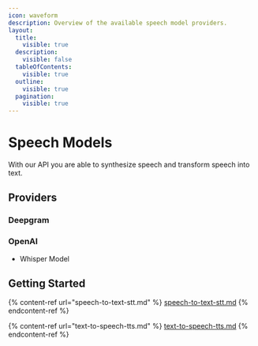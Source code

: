```yaml
---
icon: waveform
description: Overview of the available speech model providers.
layout:
  title:
    visible: true
  description:
    visible: false
  tableOfContents:
    visible: true
  outline:
    visible: true
  pagination:
    visible: true
---
```


# Speech Models

With our API you are able to synthesize speech and transform speech into text.

## Providers

### Deepgram

### OpenAI

* Whisper Model

## Getting Started

{% content-ref url="speech-to-text-stt.md" %}
[speech-to-text-stt.md](speech-to-text-stt.md)
{% endcontent-ref %}

{% content-ref url="text-to-speech-tts.md" %}
[text-to-speech-tts.md](text-to-speech-tts.md)
{% endcontent-ref %}